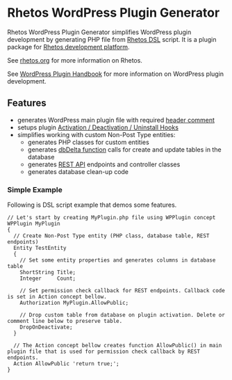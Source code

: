 # Rhetos WordPress Plugin Generator

Rhetos WordPress Plugin Generator simplifies WordPress plugin development by generating PHP file from [Rhetos DSL](https://github.com/Rhetos/Rhetos/wiki/What-is-Rhetos#rhetos-dsl) script. It is a plugin package for [Rhetos development platform](https://github.com/Rhetos/Rhetos).

See [rhetos.org](http://www.rhetos.org/) for more information on Rhetos.

See [WordPress Plugin Handbook](https://developer.wordpress.org/plugins/) for more information on WordPress plugin
development.

## Features

* generates WordPress main plugin file with
  required [header comment](https://developer.wordpress.org/plugins/plugin-basics/header-requirements/)
* setups
  plugin [Activation / Deactivation / Uninstall Hooks](https://developer.wordpress.org/plugins/plugin-basics/activation-deactivation-hooks/)
* simplifies working with custom Non-Post Type entities:
    * generates PHP classes for custom entities
    * generates [dbDelta function](https://developer.wordpress.org/reference/functions/dbdelta/) calls for create and
      update tables in the database
    * generates [REST API](https://developer.wordpress.org/rest-api/) endpoints and controller classes
    * generates database clean-up code

### Simple Example

Following is DSL script example that demos some features.

```
// Let's start by creating MyPlugin.php file using WPPlugin concept
WPPlugin MyPlugin
{
  // Create Non-Post Type entity (PHP class, database table, REST endpoints)
  Entity TestEntity
  {
    // Set some entity properties and generates columns in database table
    ShortString Title;
    Integer     Count;
  
    // Set permission check callback for REST endpoints. Callback code is set in Action concept bellow.
    Authorization MyPlugin.AllowPublic;
  
    // Drop custom table from database on plugin activation. Delete or comment line below to preserve table.
    DropOnDeactivate;
  }
    
  // The Action concept bellow creates function AllowPublic() in main plugin file that is used for permission check callback by REST endpoints.
  Action AllowPublic 'return true;';
}
```
